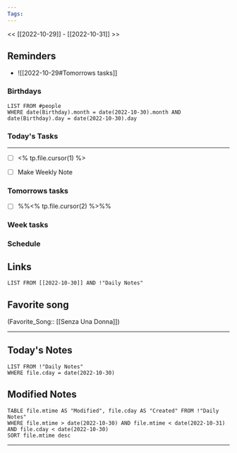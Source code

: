 ```yaml
---
Tags:
---
```

<< [[2022-10-29]] - [[2022-10-31]] >>
## Reminders
- ![[2022-10-29#Tomorrows tasks]]
### Birthdays
```dataview
LIST FROM #people 
WHERE date(Birthday).month = date(2022-10-30).month AND date(Birthday).day = date(2022-10-30).day

```
### Today's Tasks
---
- [ ] <% tp.file.cursor(1) %>

- [ ] Make Weekly Note 



### Tomorrows tasks
- [ ] %%<% tp.file.cursor(2) %>%%
### Week tasks
### Schedule

## Links
```dataview
LIST FROM [[2022-10-30]] AND !"Daily Notes"
```
## Favorite song
(Favorite_Song:: [[Senza Una Donna]])
___
## Today's Notes
```dataview
LIST FROM !"Daily Notes"
WHERE file.cday = date(2022-10-30)
```
## Modified Notes
```dataview
TABLE file.mtime AS "Modified", file.cday AS "Created" FROM !"Daily Notes" 
WHERE file.mtime > date(2022-10-30) AND file.mtime < date(2022-10-31) AND file.cday < date(2022-10-30)
SORT file.mtime desc
```
___
